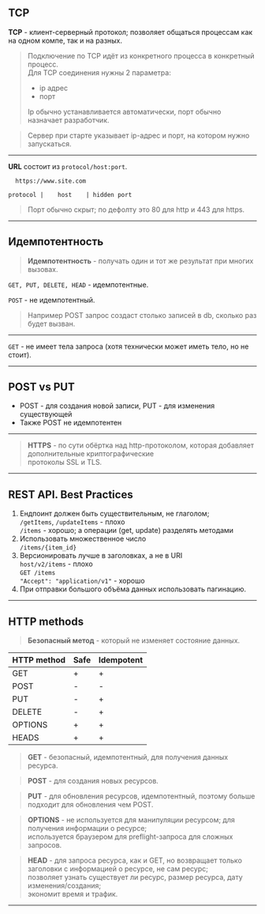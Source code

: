 ## TCP

**TCP** - клиент-серверный протокол; позволяет общаться процессам как на одном компе, так и на разных.

> Подключение по TCP идёт из конкретного процесса в конкретный процесс.  
> Для TCP соединения нужны 2 параметра:  
> - ip адрес  
> - порт  
>
> Ip обычно устанавливается автоматически, порт обычно назначает разработчик.

> Сервер при старте указывает ip-адрес и порт, на котором нужно запускаться.

___

**URL** состоит из `protocol/host:port`.

```
  https://www.site.com

protocol |    host    | hidden port
```

> Порт обычно скрыт; по дефолту это 80 для http и 443 для https.

___

## Идемпотентность

> **Идемпотентность** - получать один и тот же результат при многих вызовах.

`GET, PUT, DELETE, HEAD` - идемпотентные.

`POST` - не идемпотентный.

> Например POST запрос создаст столько записей в db, сколько раз будет вызван.

___

`GET` - не имеет тела запроса (хотя технически может иметь тело, но не стоит).

___

## POST vs PUT

- POST - для создания новой записи, PUT - для изменения существующей
- Также POST не идемпотентен

___

> **HTTPS** - по сути обёртка над http-протоколом, которая добавляет дополнительные криптографические  
> протоколы SSL и TLS.

___

## REST API. Best Practices

1. Ендпоинт должен быть существительным, не глаголом;  
`/getItems`, `/updateItems`  - плохо  
`/items` - хорошо; а операции (get, update) разделять методами  
2. Использовать множественное число  
`/items/{item_id}`  
3. Версионировать лучше в заголовках, а не в URI  
`host/v2/items` - плохо  
`GET /items`  
`"Accept": "application/v1"` - хорошо  
4. При отправки большого объёма данных использовать пагинацию.

___

## HTTP methods

> **Безопасный метод** - который не изменяет состояние данных.

| HTTP method | Safe | Idempotent |
|-------------|------|------------|
| GET         | +    | +          |
| POST        | -    | -          |
| PUT         | -    | +          |
| DELETE      | -    | +          |
| OPTIONS     | +    | +          |
| HEADS       | +    | +          |

> **GET** - безопасный, идемпотентный, для получения данных ресурса.

> **POST** - для создания новых ресурсов.

> **PUT** - для обновления ресурсов, идемпотентный, поэтому больше подходит для обновления чем POST.

> **OPTIONS** - не используется для манипуляции ресурсом; для получения информации о ресурсе;  
> используется браузером для preflight-запроса для сложных запросов.

> **HEAD** - для запроса ресурса, как и GET, но возвращает только заголовки с информацией о ресурсе, не сам ресурс;  
> позволяет узнать существует ли ресурс, размер ресурса, дату изменения/создания;  
> экономит время и трафик.

___


